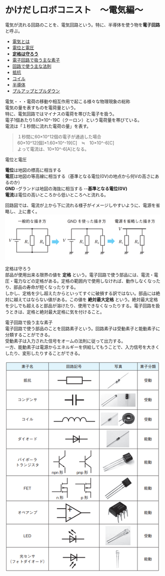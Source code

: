 # かけだしロボコニスト　～電気編～

電気が流れる回路のことを、電気回路という。特に、半導体を使う物を**電子回路**と呼ぶ。

* [電気とは](#denki1)
* [電位と電圧](#denki2)
* [**定格は守ろう**](#denki3)
* [電子回路で扱う主な素子](#denki4)
* [回路で使う主な法則](#denki5)
* [抵抗](#denki6)
* [コイル](#denki7)
* [半導体](#denki8)
* [プルアップとプルダウン](#denki9)


<a id="denki1">電気</a>・・・電荷の移動や相互作用で起こる様々な物理現象の総称  
電気の量を表すものを電荷量という。  
特に、電気回路ではマイナスの電荷を帯びた電子を扱う。  
電子1個あたり1.60×10^-19C（クーロン）という電荷量を帯びている。  
電流は「１秒間に流れた電荷の量」を表す。 

> １秒間に60×10^12個の電子が通過した場合   
> 60×10^12[個]×1.60×10^-19[C]　≒　10×10^-6[C]  
> よって電流は、10×10^-6[A]となる。  


<a id="denki2">電位と電圧</a>

**電位**は地図の標高に相当する  
**電圧**は地図の等高線に相当する（基準となる電位(0V)の地点から何Vの高さにあるのか）  
**GND**
-グランドは地図の海抜に相当する  --**基準となる電位(0V)**  
**電流**は電位の高いところから低いところへと流れる。

回路図では、電流が上から下に流れる様子がイメージしやすいように、電源を省略し、上に書く。
![image](/image/elec-1.png)

<a id="denki3">定格は守ろう</a>  
部品が使用出来る限界の値を **定格** という。電子回路で使う部品には、電流・電圧・電力などの定格がある。定格の範囲内で使用しなければ、動作しなくなったり、部品の寿命が短くなったりする。  
しかし、定格を少し超えたからといってすぐに破損する訳ではない。部品には絶対に越えてはならない値がある。この値を **絶対最大定格** という。絶対最大定格を少しでも超えると部品が溶けたり、使用できなくなったりする。電子回路を扱うときは、定格と絶対最大定格に気を付けること。

<a id="denki4">電子回路で扱う主な素子</a>  
電子回路で使う部品のことを回路素子という。回路素子は受動素子と能動素子に分類することができる。  
受動素子は入力された信号をオームの法則に従って出力する。  
一方、能動素子は電源からエネルギーを供給してもうことで、入力信号を大きくしたり、変形したりすることができる。 

![image](/image/elec-2.png)





